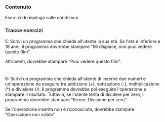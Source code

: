 <h3 align="left"> Contenuto </h3>
<p> Esercizi di riepilogo sulle condizioni </p>

###

<h3> Tracce esercizi </h3>
<p> 5:  Scrivi un programma che chieda all'utente la sua età. Se l'età è
inferiore a 18 anni, il programma dovrebbe stampare "Mi dispiace, non puoi
vedere questo film". 

Altrimenti, dovrebbe stampare "Puoi vedere questo film".

#

6: Scrivi un programma che chieda all'utente di inserire due
numeri e un'operazione da eseguire tra addizione (+), sottrazione (-),
moltiplicazione (*) e divisione (/). Il programma dovrebbe poi eseguire
l'operazione e stampare il risultato. Tuttavia, se l'utente tenta di dividere
per zero, il programma dovrebbe stampare "Errore: Divisione per zero". 

Se l'operazione inserita non è riconosciuta, dovrebbe stampare "Operazione
non valida"</p>

